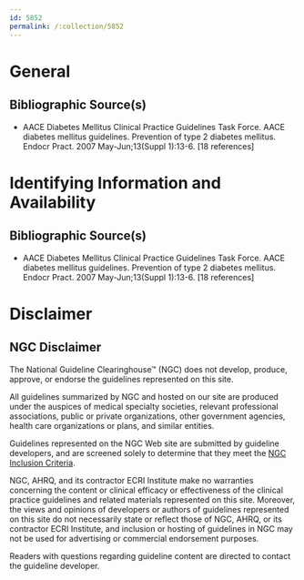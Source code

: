 ```yaml
---
id: 5852
permalink: /:collection/5852
---
```


# General

## Bibliographic Source(s)

- AACE Diabetes Mellitus Clinical Practice Guidelines Task Force. AACE diabetes mellitus guidelines. Prevention of type 2 diabetes mellitus. Endocr Pract. 2007 May-Jun;13(Suppl 1):13-6. [18 references]

# Identifying Information and Availability

## Bibliographic Source(s)

- AACE Diabetes Mellitus Clinical Practice Guidelines Task Force. AACE diabetes mellitus guidelines. Prevention of type 2 diabetes mellitus. Endocr Pract. 2007 May-Jun;13(Suppl 1):13-6. [18 references]

# Disclaimer

## NGC Disclaimer

The National Guideline Clearinghouse™ (NGC) does not develop, produce, approve, or endorse the guidelines represented on this site.

All guidelines summarized by NGC and hosted on our site are produced under the auspices of medical specialty societies, relevant professional associations, public or private organizations, other government agencies, health care organizations or plans, and similar entities.

Guidelines represented on the NGC Web site are submitted by guideline developers, and are screened solely to determine that they meet the [NGC Inclusion Criteria](/help-and-about/summaries/inclusion-criteria).

NGC, AHRQ, and its contractor ECRI Institute make no warranties concerning the content or clinical efficacy or effectiveness of the clinical practice guidelines and related materials represented on this site. Moreover, the views and opinions of developers or authors of guidelines represented on this site do not necessarily state or reflect those of NGC, AHRQ, or its contractor ECRI Institute, and inclusion or hosting of guidelines in NGC may not be used for advertising or commercial endorsement purposes.

Readers with questions regarding guideline content are directed to contact the guideline developer.

